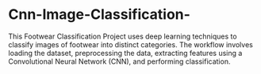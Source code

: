 # Cnn-Image-Classification-
This Footwear Classification Project uses deep learning techniques to classify images of footwear into distinct categories. The workflow involves loading the dataset, preprocessing the data, extracting features using a Convolutional Neural Network (CNN), and performing classification.

